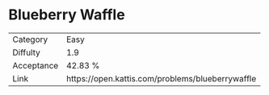 # Blueberry Waffle

<table>
    <tr>
        <td>Category</td>
        <td>Easy</td>
    </tr>
    <tr>
        <td>Diffulty</td>
        <td>1.9</td>
    </tr>
    <tr>
        <td>Acceptance</td>
        <td>42.83 %</td>
    </tr>
    <tr>
        <td>Link</td>
        <td>https://open.kattis.com/problems/blueberrywaffle</td>
    </tr>
</table>